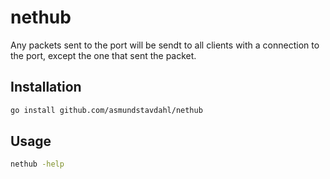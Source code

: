 # nethub
Any packets sent to the port will be sendt to all clients with a connection to
the port, except the one that sent the packet.

## Installation
```sh
go install github.com/asmundstavdahl/nethub
```

## Usage
```sh
nethub -help
```
